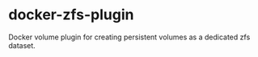 # docker-zfs-plugin
Docker volume plugin for creating persistent volumes as a dedicated zfs dataset.
